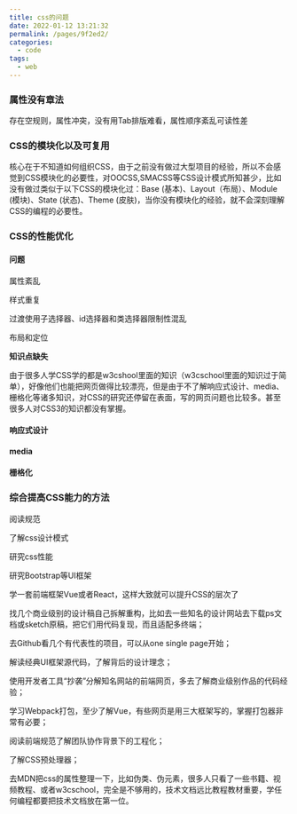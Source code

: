 ```yaml
---
title: css的问题
date: 2022-01-12 13:21:32
permalink: /pages/9f2ed2/
categories:
  - code
tags:
  - web
---
```

### 属性没有章法

存在空规则，属性冲突，没有用Tab排版难看，属性顺序紊乱可读性差

### CSS的模块化以及可复用

核心在于不知道如何组织CSS，由于之前没有做过大型项目的经验，所以不会感觉到CSS模块化的必要性，对OOCSS,SMACSS等CSS设计模式所知甚少，比如没有做过类似于以下CSS的模块化过：Base (基本)、Layout（布局）、Module (模块)、State (状态)、Theme (皮肤)，当你没有模块化的经验，就不会深刻理解CSS的编程的必要性。

### CSS的性能优化

#### 问题

属性紊乱

样式重复

过渡使用子选择器、id选择器和类选择器限制性混乱

布局和定位

**知识点缺失**

由于很多人学CSS学的都是w3cshool里面的知识（w3cschool里面的知识过于简单），好像他们也能把网页做得比较漂亮，但是由于不了解响应式设计、media、栅格化等诸多知识，对CSS的研究还停留在表面，写的网页问题也比较多。甚至很多人对CSS3的知识都没有掌握。

#### 响应式设计

#### media

#### 栅格化

### 综合提高CSS能力的方法

阅读规范

了解css设计模式

研究css性能

研究Bootstrap等UI框架

学一套前端框架Vue或者React，这样大致就可以提升CSS的层次了

找几个商业级别的设计稿自己拆解重构，比如去一些知名的设计网站去下载ps文档或sketch原稿，把它们用代码复现，而且适配多终端；

去Github看几个有代表性的项目，可以从one single page开始；

解读经典UI框架源代码，了解背后的设计理念；

使用开发者工具“抄袭”分解知名网站的前端网页，多去了解商业级别作品的代码经验；

学习Webpack打包，至少了解Vue，有些网页是用三大框架写的，掌握打包器非常有必要；

阅读前端规范了解团队协作背景下的工程化；

了解CSS预处理器；

去MDN把css的属性整理一下，比如伪类、伪元素，很多人只看了一些书籍、视频教程、或者w3cschool，完全是不够用的，技术文档远比教程教材重要，学任何编程都要把技术文档放在第一位。

